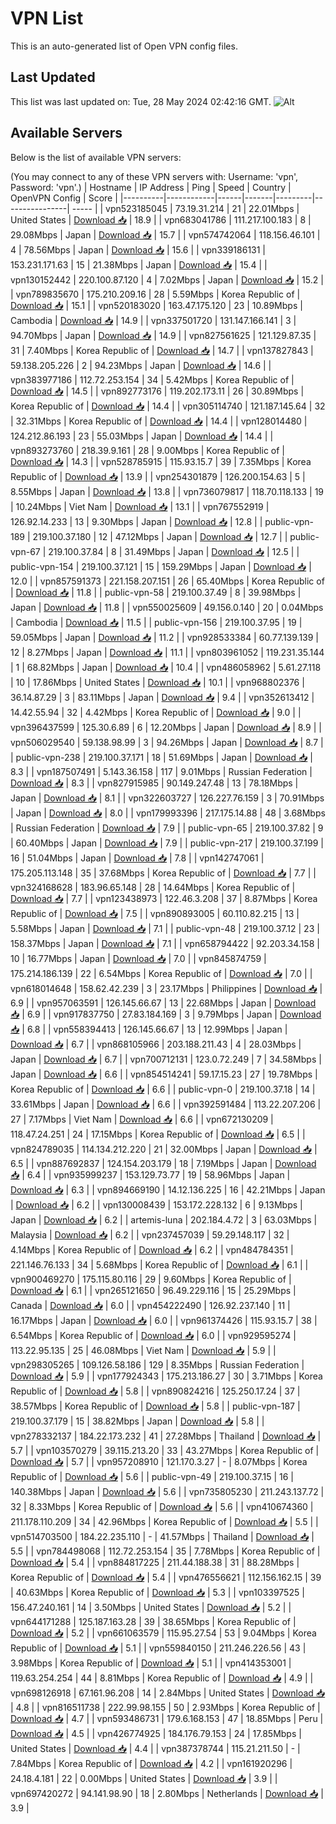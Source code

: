 # VPN List

This is an auto-generated list of Open VPN config files.

## Last Updated

This list was last updated on: Tue, 28 May 2024 02:42:16 GMT.
![Alt](https://repobeats.axiom.co/api/embed/186b98318ef1479477931607c1ad7d823f12451f.svg "Repobeats analytics image")

## Available Servers

Below is the list of available VPN servers:

(You may connect to any of these VPN servers with: Username: 'vpn', Password: 'vpn'.)
| Hostname | IP Address | Ping | Speed | Country | OpenVPN Config | Score |
|----------|------------|------|-------|---------|----------------| ----- |
| vpn523185045 | 73.19.31.214 | 21 | 22.01Mbps | United States | [Download 📥](./configs/server_0_US.ovpn) | 18.9 |
| vpn683041786 | 111.217.100.183 | 8 | 29.08Mbps | Japan | [Download 📥](./configs/server_1_JP.ovpn) | 15.7 |
| vpn574742064 | 118.156.46.101 | 4 | 78.56Mbps | Japan | [Download 📥](./configs/server_2_JP.ovpn) | 15.6 |
| vpn339186131 | 153.231.171.63 | 15 | 21.38Mbps | Japan | [Download 📥](./configs/server_3_JP.ovpn) | 15.4 |
| vpn130152442 | 220.100.87.120 | 4 | 7.02Mbps | Japan | [Download 📥](./configs/server_4_JP.ovpn) | 15.2 |
| vpn789835670 | 175.210.209.16 | 28 | 5.59Mbps | Korea Republic of | [Download 📥](./configs/server_5_KR.ovpn) | 15.1 |
| vpn520183020 | 163.47.175.120 | 23 | 10.89Mbps | Cambodia | [Download 📥](./configs/server_6_KH.ovpn) | 14.9 |
| vpn337501720 | 131.147.166.141 | 3 | 94.70Mbps | Japan | [Download 📥](./configs/server_7_JP.ovpn) | 14.9 |
| vpn827561625 | 121.129.87.35 | 31 | 7.40Mbps | Korea Republic of | [Download 📥](./configs/server_8_KR.ovpn) | 14.7 |
| vpn137827843 | 59.138.205.226 | 2 | 94.23Mbps | Japan | [Download 📥](./configs/server_9_JP.ovpn) | 14.6 |
| vpn383977186 | 112.72.253.154 | 34 | 5.42Mbps | Korea Republic of | [Download 📥](./configs/server_10_KR.ovpn) | 14.5 |
| vpn892773176 | 119.202.173.11 | 26 | 30.89Mbps | Korea Republic of | [Download 📥](./configs/server_11_KR.ovpn) | 14.4 |
| vpn305114740 | 121.187.145.64 | 32 | 32.31Mbps | Korea Republic of | [Download 📥](./configs/server_12_KR.ovpn) | 14.4 |
| vpn128014480 | 124.212.86.193 | 23 | 55.03Mbps | Japan | [Download 📥](./configs/server_13_JP.ovpn) | 14.4 |
| vpn893273760 | 218.39.9.161 | 28 | 9.00Mbps | Korea Republic of | [Download 📥](./configs/server_14_KR.ovpn) | 14.3 |
| vpn528785915 | 115.93.15.7 | 39 | 7.35Mbps | Korea Republic of | [Download 📥](./configs/server_15_KR.ovpn) | 13.9 |
| vpn254301879 | 126.200.154.63 | 5 | 8.55Mbps | Japan | [Download 📥](./configs/server_16_JP.ovpn) | 13.8 |
| vpn736079817 | 118.70.118.133 | 19 | 10.24Mbps | Viet Nam | [Download 📥](./configs/server_17_VN.ovpn) | 13.1 |
| vpn767552919 | 126.92.14.233 | 13 | 9.30Mbps | Japan | [Download 📥](./configs/server_18_JP.ovpn) | 12.8 |
| public-vpn-189 | 219.100.37.180 | 12 | 47.12Mbps | Japan | [Download 📥](./configs/server_19_JP.ovpn) | 12.7 |
| public-vpn-67 | 219.100.37.84 | 8 | 31.49Mbps | Japan | [Download 📥](./configs/server_20_JP.ovpn) | 12.5 |
| public-vpn-154 | 219.100.37.121 | 15 | 159.29Mbps | Japan | [Download 📥](./configs/server_21_JP.ovpn) | 12.0 |
| vpn857591373 | 221.158.207.151 | 26 | 65.40Mbps | Korea Republic of | [Download 📥](./configs/server_22_KR.ovpn) | 11.8 |
| public-vpn-58 | 219.100.37.49 | 8 | 39.98Mbps | Japan | [Download 📥](./configs/server_23_JP.ovpn) | 11.8 |
| vpn550025609 | 49.156.0.140 | 20 | 0.04Mbps | Cambodia | [Download 📥](./configs/server_24_KH.ovpn) | 11.5 |
| public-vpn-156 | 219.100.37.95 | 19 | 59.05Mbps | Japan | [Download 📥](./configs/server_25_JP.ovpn) | 11.2 |
| vpn928533384 | 60.77.139.139 | 12 | 8.27Mbps | Japan | [Download 📥](./configs/server_26_JP.ovpn) | 11.1 |
| vpn803961052 | 119.231.35.144 | 1 | 68.82Mbps | Japan | [Download 📥](./configs/server_27_JP.ovpn) | 10.4 |
| vpn486058962 | 5.61.27.118 | 10 | 17.86Mbps | United States | [Download 📥](./configs/server_28_US.ovpn) | 10.1 |
| vpn968802376 | 36.14.87.29 | 3 | 83.11Mbps | Japan | [Download 📥](./configs/server_29_JP.ovpn) | 9.4 |
| vpn352613412 | 14.42.55.94 | 32 | 4.42Mbps | Korea Republic of | [Download 📥](./configs/server_30_KR.ovpn) | 9.0 |
| vpn396437599 | 125.30.6.89 | 6 | 12.20Mbps | Japan | [Download 📥](./configs/server_31_JP.ovpn) | 8.9 |
| vpn506029540 | 59.138.98.99 | 3 | 94.26Mbps | Japan | [Download 📥](./configs/server_32_JP.ovpn) | 8.7 |
| public-vpn-238 | 219.100.37.171 | 18 | 51.69Mbps | Japan | [Download 📥](./configs/server_33_JP.ovpn) | 8.3 |
| vpn187507491 | 5.143.36.158 | 117 | 9.01Mbps | Russian Federation | [Download 📥](./configs/server_34_RU.ovpn) | 8.3 |
| vpn827915985 | 90.149.247.48 | 13 | 78.18Mbps | Japan | [Download 📥](./configs/server_35_JP.ovpn) | 8.1 |
| vpn322603727 | 126.227.76.159 | 3 | 70.91Mbps | Japan | [Download 📥](./configs/server_36_JP.ovpn) | 8.0 |
| vpn179993396 | 217.175.14.88 | 48 | 3.68Mbps | Russian Federation | [Download 📥](./configs/server_37_RU.ovpn) | 7.9 |
| public-vpn-65 | 219.100.37.82 | 9 | 60.40Mbps | Japan | [Download 📥](./configs/server_38_JP.ovpn) | 7.9 |
| public-vpn-217 | 219.100.37.199 | 16 | 51.04Mbps | Japan | [Download 📥](./configs/server_39_JP.ovpn) | 7.8 |
| vpn142747061 | 175.205.113.148 | 35 | 37.68Mbps | Korea Republic of | [Download 📥](./configs/server_40_KR.ovpn) | 7.7 |
| vpn324168628 | 183.96.65.148 | 28 | 14.64Mbps | Korea Republic of | [Download 📥](./configs/server_41_KR.ovpn) | 7.7 |
| vpn123438973 | 122.46.3.208 | 37 | 8.87Mbps | Korea Republic of | [Download 📥](./configs/server_42_KR.ovpn) | 7.5 |
| vpn890893005 | 60.110.82.215 | 13 | 5.58Mbps | Japan | [Download 📥](./configs/server_43_JP.ovpn) | 7.1 |
| public-vpn-48 | 219.100.37.12 | 23 | 158.37Mbps | Japan | [Download 📥](./configs/server_44_JP.ovpn) | 7.1 |
| vpn658794422 | 92.203.34.158 | 10 | 16.77Mbps | Japan | [Download 📥](./configs/server_45_JP.ovpn) | 7.0 |
| vpn845874759 | 175.214.186.139 | 22 | 6.54Mbps | Korea Republic of | [Download 📥](./configs/server_46_KR.ovpn) | 7.0 |
| vpn618014648 | 158.62.42.239 | 3 | 23.17Mbps | Philippines | [Download 📥](./configs/server_47_PH.ovpn) | 6.9 |
| vpn957063591 | 126.145.66.67 | 13 | 22.68Mbps | Japan | [Download 📥](./configs/server_48_JP.ovpn) | 6.9 |
| vpn917837750 | 27.83.184.169 | 3 | 9.79Mbps | Japan | [Download 📥](./configs/server_49_JP.ovpn) | 6.8 |
| vpn558394413 | 126.145.66.67 | 13 | 12.99Mbps | Japan | [Download 📥](./configs/server_50_JP.ovpn) | 6.7 |
| vpn868105966 | 203.188.211.43 | 4 | 28.03Mbps | Japan | [Download 📥](./configs/server_51_JP.ovpn) | 6.7 |
| vpn700712131 | 123.0.72.249 | 7 | 34.58Mbps | Japan | [Download 📥](./configs/server_52_JP.ovpn) | 6.6 |
| vpn854514241 | 59.17.15.23 | 27 | 19.78Mbps | Korea Republic of | [Download 📥](./configs/server_53_KR.ovpn) | 6.6 |
| public-vpn-0 | 219.100.37.18 | 14 | 33.61Mbps | Japan | [Download 📥](./configs/server_54_JP.ovpn) | 6.6 |
| vpn392591484 | 113.22.207.206 | 27 | 7.17Mbps | Viet Nam | [Download 📥](./configs/server_55_VN.ovpn) | 6.6 |
| vpn672130209 | 118.47.24.251 | 24 | 17.15Mbps | Korea Republic of | [Download 📥](./configs/server_56_KR.ovpn) | 6.5 |
| vpn824789035 | 114.134.212.220 | 21 | 32.00Mbps | Japan | [Download 📥](./configs/server_57_JP.ovpn) | 6.5 |
| vpn887692837 | 124.154.203.179 | 18 | 7.19Mbps | Japan | [Download 📥](./configs/server_58_JP.ovpn) | 6.4 |
| vpn935999237 | 153.129.73.77 | 19 | 58.96Mbps | Japan | [Download 📥](./configs/server_59_JP.ovpn) | 6.3 |
| vpn894669190 | 14.12.136.225 | 16 | 42.21Mbps | Japan | [Download 📥](./configs/server_60_JP.ovpn) | 6.2 |
| vpn130008439 | 153.172.228.132 | 6 | 9.13Mbps | Japan | [Download 📥](./configs/server_61_JP.ovpn) | 6.2 |
| artemis-luna | 202.184.4.72 | 3 | 63.03Mbps | Malaysia | [Download 📥](./configs/server_62_MY.ovpn) | 6.2 |
| vpn237457039 | 59.29.148.117 | 32 | 4.14Mbps | Korea Republic of | [Download 📥](./configs/server_63_KR.ovpn) | 6.2 |
| vpn484784351 | 221.146.76.133 | 34 | 5.68Mbps | Korea Republic of | [Download 📥](./configs/server_64_KR.ovpn) | 6.1 |
| vpn900469270 | 175.115.80.116 | 29 | 9.60Mbps | Korea Republic of | [Download 📥](./configs/server_65_KR.ovpn) | 6.1 |
| vpn265121650 | 96.49.229.116 | 15 | 25.29Mbps | Canada | [Download 📥](./configs/server_66_CA.ovpn) | 6.0 |
| vpn454222490 | 126.92.237.140 | 11 | 16.17Mbps | Japan | [Download 📥](./configs/server_67_JP.ovpn) | 6.0 |
| vpn961374426 | 115.93.15.7 | 38 | 6.54Mbps | Korea Republic of | [Download 📥](./configs/server_68_KR.ovpn) | 6.0 |
| vpn929595274 | 113.22.95.135 | 25 | 46.08Mbps | Viet Nam | [Download 📥](./configs/server_69_VN.ovpn) | 5.9 |
| vpn298305265 | 109.126.58.186 | 129 | 8.35Mbps | Russian Federation | [Download 📥](./configs/server_70_RU.ovpn) | 5.9 |
| vpn177924343 | 175.213.186.27 | 30 | 3.71Mbps | Korea Republic of | [Download 📥](./configs/server_71_KR.ovpn) | 5.8 |
| vpn890824216 | 125.250.17.24 | 37 | 38.57Mbps | Korea Republic of | [Download 📥](./configs/server_72_KR.ovpn) | 5.8 |
| public-vpn-187 | 219.100.37.179 | 15 | 38.82Mbps | Japan | [Download 📥](./configs/server_73_JP.ovpn) | 5.8 |
| vpn278332137 | 184.22.173.232 | 41 | 27.28Mbps | Thailand | [Download 📥](./configs/server_74_TH.ovpn) | 5.7 |
| vpn103570279 | 39.115.213.20 | 33 | 43.27Mbps | Korea Republic of | [Download 📥](./configs/server_75_KR.ovpn) | 5.7 |
| vpn957208910 | 121.170.3.27 | - | 8.07Mbps | Korea Republic of | [Download 📥](./configs/server_76_KR.ovpn) | 5.6 |
| public-vpn-49 | 219.100.37.15 | 16 | 140.38Mbps | Japan | [Download 📥](./configs/server_77_JP.ovpn) | 5.6 |
| vpn735805230 | 211.243.137.72 | 32 | 8.33Mbps | Korea Republic of | [Download 📥](./configs/server_78_KR.ovpn) | 5.6 |
| vpn410674360 | 211.178.110.209 | 34 | 42.96Mbps | Korea Republic of | [Download 📥](./configs/server_79_KR.ovpn) | 5.5 |
| vpn514703500 | 184.22.235.110 | - | 41.57Mbps | Thailand | [Download 📥](./configs/server_80_TH.ovpn) | 5.5 |
| vpn784498068 | 112.72.253.154 | 35 | 7.78Mbps | Korea Republic of | [Download 📥](./configs/server_81_KR.ovpn) | 5.4 |
| vpn884817225 | 211.44.188.38 | 31 | 88.28Mbps | Korea Republic of | [Download 📥](./configs/server_82_KR.ovpn) | 5.4 |
| vpn476556621 | 112.156.162.15 | 39 | 40.63Mbps | Korea Republic of | [Download 📥](./configs/server_83_KR.ovpn) | 5.3 |
| vpn103397525 | 156.47.240.161 | 14 | 3.50Mbps | United States | [Download 📥](./configs/server_84_US.ovpn) | 5.2 |
| vpn644171288 | 125.187.163.28 | 39 | 38.65Mbps | Korea Republic of | [Download 📥](./configs/server_85_KR.ovpn) | 5.2 |
| vpn661063579 | 115.95.27.54 | 53 | 9.04Mbps | Korea Republic of | [Download 📥](./configs/server_86_KR.ovpn) | 5.1 |
| vpn559840150 | 211.246.226.56 | 43 | 3.98Mbps | Korea Republic of | [Download 📥](./configs/server_87_KR.ovpn) | 5.1 |
| vpn414353001 | 119.63.254.254 | 44 | 8.81Mbps | Korea Republic of | [Download 📥](./configs/server_88_KR.ovpn) | 4.9 |
| vpn698126918 | 67.161.96.208 | 14 | 2.84Mbps | United States | [Download 📥](./configs/server_89_US.ovpn) | 4.8 |
| vpn816511738 | 222.99.98.155 | 50 | 2.93Mbps | Korea Republic of | [Download 📥](./configs/server_90_KR.ovpn) | 4.7 |
| vpn593486731 | 179.6.168.153 | 47 | 18.85Mbps | Peru | [Download 📥](./configs/server_91_PE.ovpn) | 4.5 |
| vpn426774925 | 184.176.79.153 | 24 | 17.85Mbps | United States | [Download 📥](./configs/server_92_US.ovpn) | 4.4 |
| vpn387378744 | 115.21.211.50 | - | 7.84Mbps | Korea Republic of | [Download 📥](./configs/server_93_KR.ovpn) | 4.2 |
| vpn161920296 | 24.18.4.181 | 22 | 0.00Mbps | United States | [Download 📥](./configs/server_94_US.ovpn) | 3.9 |
| vpn697420272 | 94.141.98.90 | 18 | 2.80Mbps | Netherlands | [Download 📥](./configs/server_95_NL.ovpn) | 3.9 |
